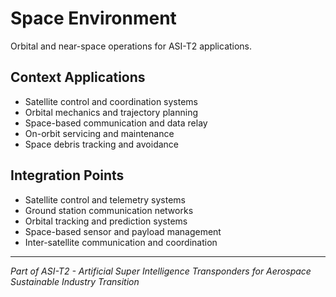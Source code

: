 # Space Environment

Orbital and near-space operations for ASI-T2 applications.

## Context Applications

- Satellite control and coordination systems
- Orbital mechanics and trajectory planning
- Space-based communication and data relay
- On-orbit servicing and maintenance
- Space debris tracking and avoidance

## Integration Points

- Satellite control and telemetry systems
- Ground station communication networks
- Orbital tracking and prediction systems
- Space-based sensor and payload management
- Inter-satellite communication and coordination

---

*Part of ASI-T2 - Artificial Super Intelligence Transponders for Aerospace Sustainable Industry Transition*
